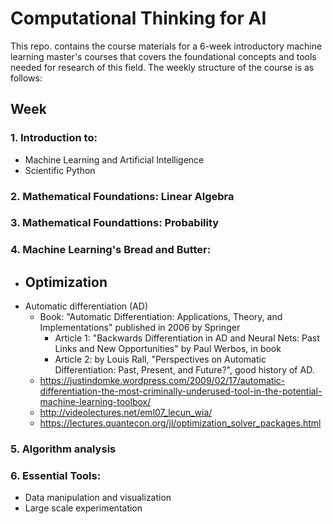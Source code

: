 # Computational Thinking for AI

This repo. contains the course materials for a 6-week introductory machine learning master's courses that covers the foundational concepts and tools needed for research of this field. The weekly structure of the course is as follows:

## Week
### 1. Introduction to:
- Machine Learning and Artificial Intelligence
- Scientific Python

### 2. Mathematical Foundations: Linear Algebra

### 3. Mathematical Foundattions: Probability

### 4. Machine Learning's Bread and Butter:


- Optimization
  -  
- Automatic differentiation (AD)
  - Book: "Automatic Differentiation: Applications, Theory, and Implementations" published in 2006 by Springer
    - Article 1: "Backwards Differentiation in AD and Neural Nets: Past Links and New Opportunities" by Paul Werbos, in book
    - Article 2: by Louis Rall, "Perspectives on Automatic Differentiation: Past, Present, and Future?", good history of AD.
  - https://justindomke.wordpress.com/2009/02/17/automatic-differentiation-the-most-criminally-underused-tool-in-the-potential-machine-learning-toolbox/
  - http://videolectures.net/eml07_lecun_wia/
  - https://lectures.quantecon.org/jl/optimization_solver_packages.html

### 5. Algorithm analysis

### 6. Essential Tools: 
- Data manipulation and visualization
- Large scale experimentation
